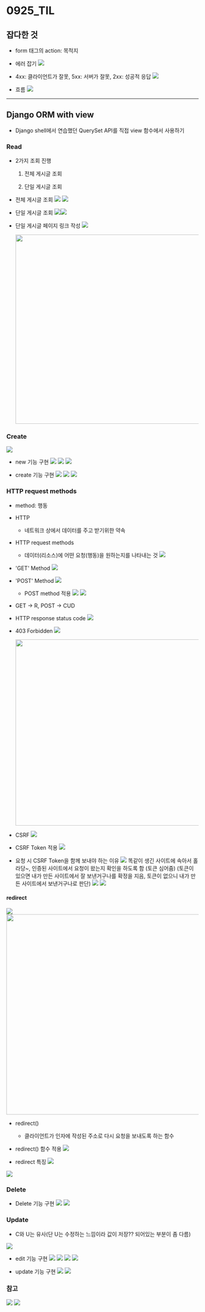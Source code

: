 # 0925_TIL

## 잡다한 것

- form 태그의 action: 목적지

- 에러 잡기
  ![](0925_assets/2023-09-25-22-18-33-image.png)

- 4xx: 클라이언트가 잘못, 5xx: 서버가 잘못, 2xx: 성공적 응답
  ![](0925_assets/2023-09-25-22-22-08-image.png)

- 흐름
  ![](0925_assets/2023-09-25-12-02-44-image.png)

---

## Django ORM with view

- Django shell에서 연습했던 QuerySet API를 직접 view 함수에서 사용하기

### Read

- 2가지 조회 진행
  
  1. 전체 게시글 조회
  
  2. 단일 게시글 조회

- 전체 게시글 조회
  ![](0925_assets/2023-09-25-11-23-32-image.png)
  ![](0925_assets/2023-09-25-11-24-20-image.png)

- 단일 게시글 조회
  ![](0925_assets/2023-09-25-11-25-20-image.png)![](0925_assets/2023-09-25-11-26-00-image.png)

- 단일 게시글 페이지 링크 작성
  ![](0925_assets/2023-09-25-11-26-40-image.png)
  
  <img src="0925_assets/2023-09-25-11-38-31-image.png" title="" alt="" width="495">

### Create

![](0925_assets/2023-09-25-11-32-00-image.png)

- new 기능 구현
  ![](0925_assets/2023-09-25-11-32-31-image.png)
  ![](0925_assets/2023-09-25-11-32-44-image.png)
  ![](0925_assets/2023-09-25-11-33-03-image.png)

- create 기능 구현
  ![](0925_assets/2023-09-25-11-40-57-image.png)
  ![](0925_assets/2023-09-25-11-41-24-image.png)
  ![](0925_assets/2023-09-25-11-41-41-image.png)

### HTTP request methods

- method: 행동

- HTTP
  
  - 네트워크 상에서 데이터를 주고 받기위한 약속

- HTTP request methods
  
  - 데이터(리소스)에 어떤 요청(행동)을 원하는지를 나타내는 것
    ![](0925_assets/2023-09-25-11-54-16-image.png)

- 'GET' Method
  ![](0925_assets/2023-09-25-11-55-55-image.png)

- 'POST' Method
  ![](0925_assets/2023-09-25-11-56-20-image.png)
  
  - POST method 적용
    ![](0925_assets/2023-09-25-11-56-54-image.png)
    ![](0925_assets/2023-09-25-11-57-19-image.png)

- GET -> R, POST -> CUD

- HTTP response status code
  ![](0925_assets/2023-09-25-11-57-50-image.png)

- 403 Forbidden
  ![](0925_assets/2023-09-25-11-58-19-image.png)
  
  <img src="0925_assets/2023-09-25-11-58-38-image.png" title="" alt="" width="487">

- CSRF
  ![](0925_assets/2023-09-25-11-59-04-image.png)

- CSRF Token 적용
  ![](0925_assets/2023-09-25-11-59-28-image.png)

- 요청 시 CSRF Token을 함께 보내야 하는 이유
  ![](0925_assets/2023-09-25-12-00-03-image.png)
  똑같이 생긴 사이트에 속아서 홀라당~,  인증된 사이트에서 요청이 왔는지 확인을 하도록 함 (토큰 심어줌) (토큰이 있으면 내가 만든 사이트에서 잘 보낸거구나를 확정을 지음, 토큰이 없으니 내가 만든 사이트에서 보낸거구나로 판단)
  ![](0925_assets/2023-09-25-12-00-44-image.png)
  ![](0925_assets/2023-09-25-12-01-05-image.png)

#### redirect

![](0925_assets/2023-09-25-12-04-00-image.png)
<img src="0925_assets/2023-09-25-12-04-22-image.png" title="" alt="" width="524">

- redirect()
  
  - 클라이언트가 인자에 작성된 주소로 다시 요청을 보내도록 하는 함수

- redirect() 함수 적용
  ![](0925_assets/2023-09-25-12-05-40-image.png)

- redirect 특징
  ![](0925_assets/2023-09-25-12-06-04-image.png)

![](0925_assets/2023-09-25-12-06-24-image.png)

### Delete

- Delete 기능 구현
  ![](0925_assets/2023-09-25-12-06-55-image.png)
  ![](0925_assets/2023-09-25-12-07-09-image.png)

### Update

- C와 U는 유사(단 U는 수정하는 느낌이라 값이 저장?? 되어있는 부분이 좀 다름)

![](0925_assets/2023-09-25-12-07-30-image.png)

- edit 기능 구현
  ![](0925_assets/2023-09-25-12-07-53-image.png)
  ![](0925_assets/2023-09-25-12-08-05-image.png)
  ![](0925_assets/2023-09-25-12-08-18-image.png)
  ![](0925_assets/2023-09-25-12-08-29-image.png)

- update 기능 구현
  ![](0925_assets/2023-09-25-12-08-58-image.png)
  ![](0925_assets/2023-09-25-12-09-08-image.png)

### 참고

![](0925_assets/2023-09-25-12-09-38-image.png)
![](0925_assets/2023-09-25-12-09-49-image.png)
